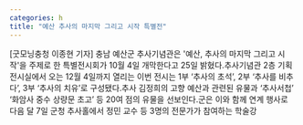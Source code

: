 ```yaml
---
categories: h
title: "예산 추사의 마지막 그리고 시작 특별전"
---
```

[굿모닝충청 이종현 기자] 충남 예산군 추사기념관은 &#39;예산, 추사의 마지막 그리고 시작&#39;을 주제로 한 특별전시회가 10월 4일 개막한다고 25일 밝혔다.추사기념관 2층 기획전시실에서 오는 12월 4일까지 열리는 이번 전시는 1부 ‘추사의 초석’, 2부 ‘추사를 비추다’, 3부 ‘추사의 치유’로 구성됐다.추사 김정희의 고향 예산과 관련된 유물과 ‘추사서첩’ ‘화암사 중수 상량문 초고’ 등 20여 점의 유물을 선보인다.군은 이와 함께 연계 행사로 다음 달 7일 군청 추사홀에서 정민 교수 등 3명의 전문가가 참여하는 학술강